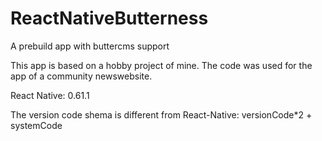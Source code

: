 # ReactNativeButterness
A prebuild app with buttercms support

This app is based on a hobby project of mine. The code was used for the app of a community newswebsite.

React Native: 0.61.1

The version code shema is different from React-Native:
versionCode*2 + systemCode
